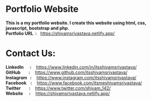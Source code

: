 # Portfolio Website

**This is a my portfolio website. I create this website using html, css, javascript, bootstrap and php.** 
<br> 
**Portfolio URL &nbsp;:** &nbsp; https://shivamsrivastava.netlify.app/

# Contact Us:
**LinkedIn &nbsp;&nbsp;&nbsp;&nbsp;&nbsp;:** &nbsp;&nbsp; https://www.linkedin.com/in/itsshivamsrivastava/
<br>
**GitHub &nbsp;&nbsp;&nbsp;&nbsp;&nbsp;&nbsp;&nbsp;:** &nbsp;&nbsp; https://www.github.com/itsshivamsrivastava/
<br>
**Instagram &nbsp;&nbsp;:** &nbsp;&nbsp; https://www.instagram.com/itsshivamsrivastava/
<br>
**Facebook &nbsp;&nbsp;&nbsp;:** &nbsp;&nbsp; https://www.facebook.com/itsmeshivamsrivastava/
<br>
**Twitter &nbsp;&nbsp;&nbsp;&nbsp;&nbsp;&nbsp;&nbsp;:** &nbsp;&nbsp; https://www.twitter.com/shivam_142/
<br>
**Website &nbsp;&nbsp;&nbsp;&nbsp;&nbsp;:** &nbsp;&nbsp; https://shivamsrivastava.netlify.app/
